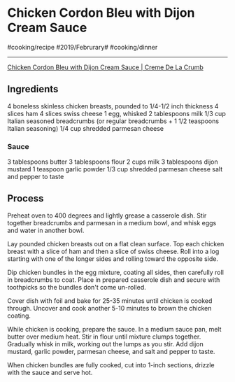 # Chicken Cordon Bleu with Dijon Cream Sauce
#cooking/recipe #2019/Februrary# #cooking/dinner
- - - -
[Chicken Cordon Bleu with Dijon Cream Sauce | Creme De La Crumb](https://www.lecremedelacrumb.com/chicken-cordon-bleu-dijon-cream-sauce/)

## Ingredients
4 boneless skinless chicken breasts, pounded to 1/4-1/2 inch thickness
4 slices ham
4 slices swiss cheese
1 egg, whisked
2 tablespoons milk
1/3 cup Italian seasoned breadcrumbs (or regular breadcrumbs + 1 1/2 teaspoons Italian seasoning)
1/4 cup shredded parmesan cheese
### Sauce
3 tablespoons butter
3 tablespoons flour
2 cups milk
3 tablespoons dijon mustard
1 teaspoon garlic powder
1/3 cup shredded parmesan cheese
salt and pepper to taste

## Process
Preheat oven to 400 degrees and lightly grease a casserole dish. Stir together breadcrumbs and parmesan in a medium bowl, and whisk eggs and water in another bowl.

Lay pounded chicken breasts out on a flat clean surface. Top each chicken breast with a slice of ham and then a slice of swiss cheese. Roll into a log starting with one of the longer sides and rolling toward the opposite side.

Dip chicken bundles in the egg mixture, coating all sides, then carefully roll in breadcrumbs to coat. Place in prepared casserole dish and secure with toothpicks so the bundles don't come un-rolled.

Cover dish with foil and bake for 25-35 minutes until chicken is cooked through. Uncover and cook another 5-10 minutes to brown the chicken coating.

While chicken is cooking, prepare the sauce. In a medium sauce pan, melt butter over medium heat. Stir in flour until mixture clumps together. Gradually whisk in milk, working out the lumps as you stir. Add dijon mustard, garlic powder, parmesan cheese, and salt and pepper to taste.

When chicken bundles are fully cooked, cut into 1-inch sections, drizzle with the sauce and serve hot.